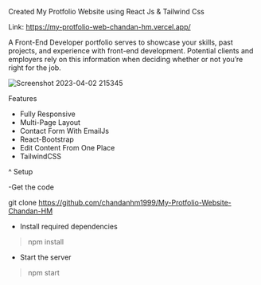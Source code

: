 Created My Protfolio Website using React Js & Tailwind Css

Link: https://my-protfolio-web-chandan-hm.vercel.app/

A Front-End Developer portfolio serves to showcase your skills, past projects, and experience with front-end development. Potential clients and employers rely on this information when deciding whether or not you’re right for the job.

![Screenshot 2023-04-02 215345](https://user-images.githubusercontent.com/109410990/229365831-ac8c2058-2e22-435a-9409-7088c5478018.png)

Features

* Fully Responsive
* Multi-Page Layout
* Contact Form With EmailJs
* React-Bootstrap
* Edit Content From One Place
* TailwindCSS

^ Setup

-Get the code

git clone https://github.com/chandanhm1999/My-Protfolio-Website-Chandan-HM

- Install required dependencies

> npm install

- Start the server

> npm start
